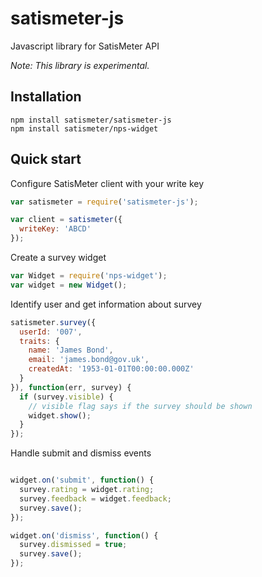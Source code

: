 # satismeter-js
Javascript library for SatisMeter API

_Note: This library is experimental._

## Installation

```
npm install satismeter/satismeter-js
npm install satismeter/nps-widget
```

## Quick start

Configure SatisMeter client with your write key
```js
var satismeter = require('satismeter-js');

var client = satismeter({
  writeKey: 'ABCD'
});
```

Create a survey widget
```js
var Widget = require('nps-widget');
var widget = new Widget();
```

Identify user and get information about survey
```js
satismeter.survey({
  userId: '007',
  traits: {
    name: 'James Bond',
    email: 'james.bond@gov.uk',
    createdAt: '1953-01-01T00:00:00.000Z'
  }
}), function(err, survey) {
  if (survey.visible) {
    // visible flag says if the survey should be shown
    widget.show();
  }
});
```

Handle submit and dismiss events
```js

widget.on('submit', function() {
  survey.rating = widget.rating;
  survey.feedback = widget.feedback;
  survey.save();
});

widget.on('dismiss', function() {
  survey.dismissed = true;
  survey.save();
});
```

